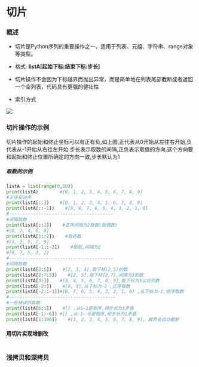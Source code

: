 # 切片

### 概述

- 切片是Python序列的重要操作之一，适用于列表、元组、字符串、range对象等类型。

- 格式: **listA[起始下标:结束下标:步长]**

- 切片操作不会因为下标越界而抛出异常，而是简单地在列表尾部截断或者返回一个空列表，代码具有更强的健壮性

- 索引方式

![](https://s1.ax1x.com/2022/10/06/x1KGNt.png)

### 切片操作的示例

切片操作的起始和终止坐标可以有正有负,如上图,正代表从0开始从左往右开始,负代表从-1开始从右往左开始.步长表示取数的间隔,正负表示取值的方向,这个方向要和起始和终止位置所确定的方向一致,步长默认为1

##### 取数的示例

```python
listA = list(range(0,10))
print(listA)        #[0, 1, 2, 3, 4, 5, 6, 7, 8, 9]
#正序和逆序
print(listA[::])    #[0, 1, 2, 3, 4, 5, 6, 7, 8, 9]
print(listA[::-1])    #[9, 8, 7, 6, 5, 4, 3, 2, 1, 0]
#---------------------------------------
#间隔取数
print(listA[::2])    #正序间隔为2取数(取偶数)
#[0, 2, 4, 6, 8]
print(listA[1::2])    #取奇数
#[1, 3, 5, 7, 9]
print(listA[-1::-2])    #倒叙,间隔为2
#[9, 7, 5, 3, 1]
#---------------------------------------
#间隔取数
print(listA[2:5])    #[2, 3, 4],取下标[2,5)的数
print(listA[2:7:3])    #[2, 5],取下标[2,7),间隔为3的数
print(listA[3:])    #[3, 4, 5, 6, 7, 8, 9],取下标为3以后的数
print(listA[-2:])    #[8, 9],从下标为-2 ,正序取数
print(listA[-2::-1])#[8, 7, 6, 5, 4, 3, 2, 1, 0] ,从下标为-2,倒序取数
#----------------------------------------
#一些错误的取数
print(listA[6:1])    #[] ,从6~1是倒序,和步长为1矛盾
print(listA[-1:-6]) #[] ,从-1~-6是倒序,和步长为1矛盾
print(listA[1:100])    #[1, 2, 3, 4, 5, 6, 7, 8, 9], 越界会自动截断
```

#### 用切片实现增删改

```python

```

### 浅拷贝和深拷贝
